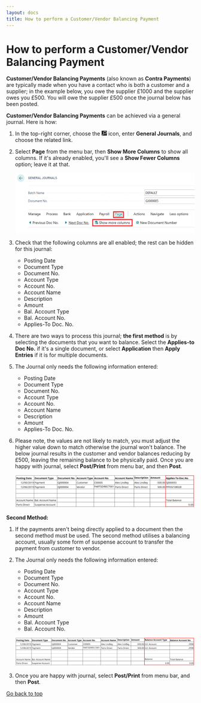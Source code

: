 ```yaml
---
layout: docs
title: How to perform a Customer/Vendor Balancing Payment
---
```


<a name="top"></a>

# How to perform a Customer/Vendor Balancing Payment
**Customer/Vendor Balancing Payments** (also known as **Contra Payments**) are typically made when you have a contact who is both a customer and a supplier; in the example below, you owe the supplier £1000 and the supplier owes you £500. You will owe the supplier £500 once the journal below has been posted.

**Customer/Vendor Balancing Payments** can be achieved via a general journal. Here is how:
1. In the top-right corner, choose the ![](media/search_icon.png) icon, enter **General Journals**, and choose the related link.
2. Select **Page** from the menu bar, then **Show More Columns** to show all columns. If it's already enabled, you'll see a **Show Fewer Columns** option; leave it at that.
   
   ![](media/garagehive-general-journals-columns.png)

3. Check that the following columns are all enabled; the rest can be hidden for this journal:
   * Posting Date
   * Document Type
   * Document No. 
   * Account Type
   * Account No. 
   * Account Name
   * Description
   * Amount
   * Bal. Account Type
   * Bal. Account No. 
   * Applies-To Doc. No. 

4. There are two ways to process this journal; **the first method** is by selecting the documents that you want to balance. Select the **Applies-to Doc No.** if it's a single document, or select **Application** then **Apply Entries** if it is for multiple documents. 
5. The Journal only needs the following information entered: 
   * Posting Date
   * Document Type
   * Document No. 
   * Account Type
   * Account No. 
   * Account Name
   * Description
   * Amount
   * Applies-To Doc. No. 

6. Please note, the values are not likely to match, you must adjust the higher value down to match otherwise the journal won't balance. The below journal results in the customer and vendor balances reducing by £500, leaving the remaining balance to be physically paid. Once you are happy with journal, select **Post/Print** from menu bar, and then **Post**. 

   ![](media/garagehive-document-contra.png)

**Second Method:**
1. If the payments aren't being directly applied to a document then the second method must be used. The second method utilises a balancing account, usually some form of suspense account to transfer the payment from customer to vendor. 
2. The Journal only needs the following information entered: 
   * Posting Date
   * Document Type
   * Document No. 
   * Account Type
   * Account No. 
   * Account Name
   * Description
   * Amount
   * Bal. Account Type
   * Bal. Account No. 

   ![](media/garagehive-contra-payment.png)

7. Once you are happy with journal, select **Post/Print** from menu bar, and then **Post**. 


[Go back to top](#top)